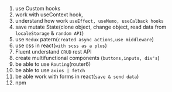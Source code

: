 1. use Custom hooks
2. work with useContext hook,
3. understand how work `useEffect, useMemo, useCalback hooks`
4. save mutate State(clone object, change object, read data from `localeStorage` & `random API`)
5. use `Redux` patern(`created async actions,use middleware`)
6. use css in react(`with scss as a plus`)
7. Fluent understand `CRUD` rest API
8. create multifunctional components (`buttons,inputs, div's`)
9. be able to use `Routing`(router6)
10. be able to use `axios | fetch` 
11. be able work with forms in react(`save & send data`)
12. npm 




